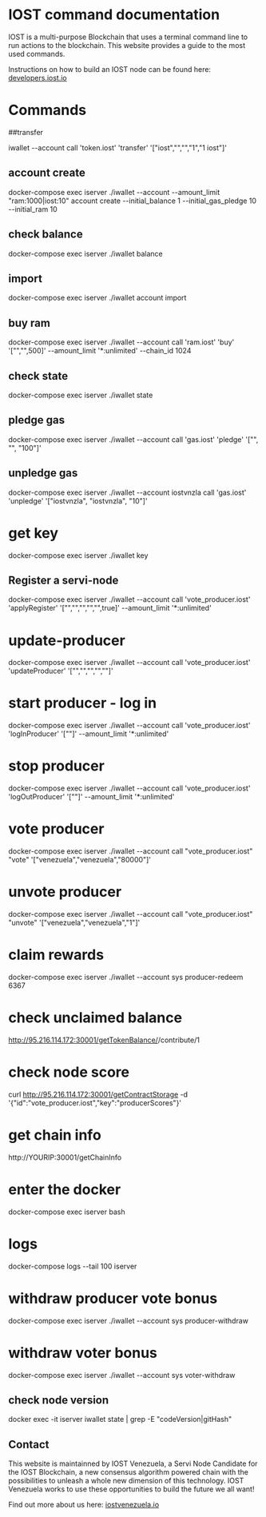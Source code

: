 # IOST command documentation

IOST is a multi-purpose Blockchain that uses a terminal command line to run actions to the blockchain. This website provides a guide to the most used commands.

Instructions on how to build an IOST node can be found here: [developers.iost.io](https://developers.iost.io/docs/en/1-getting-started/Overview.html)

# Commands

##transfer

iwallet --account <YOURACCOUNT> call 'token.iost' 'transfer' '["iost","<YOURACCOUNT>","<RECEIVERACCOUNT>","1","1 iost"]'

## account create

docker-compose exec iserver ./iwallet --account <YOURACCOUNT> --amount_limit "ram:1000|iost:10" account create <NEWRACCOUNT> --initial_balance 1 --initial_gas_pledge 10 --initial_ram 10

## check balance

docker-compose exec iserver ./iwallet balance <YOURACCOUNT>

## import 
docker-compose exec iserver ./iwallet account import <YOURACCOUNT> <YOURPRIVATEKEY>

## buy ram
docker-compose exec iserver ./iwallet --account <YOURACCOUNT> call 'ram.iost' 'buy' '["<YOURACCOUNT>","<RECEIVERCCOUNT>",500]' --amount_limit '*:unlimited' --chain_id 1024

## check state

docker-compose exec iserver ./iwallet state

## pledge gas

docker-compose exec iserver ./iwallet --account <YOURACCOUNT> call 'gas.iost' 'pledge' '["<YOURACCOUNT>", "<RECEIVERACCOUNT>", "100"]'

## unpledge gas

docker-compose exec iserver ./iwallet --account iostvnzla call 'gas.iost' 'unpledge' '["iostvnzla", "iostvnzla", "10"]'

# get key

docker-compose exec iserver ./iwallet key

## Register a servi-node
docker-compose exec iserver ./iwallet --account <YOURACCOUNT> call 'vote_producer.iost' 'applyRegister' '["<PRODUCERNAME>","<PUBLICKEY>","<LOCATION>","<WEBSITE>","<NODEID>",true]' --amount_limit '*:unlimited'

# update-producer

docker-compose exec iserver ./iwallet --account <YOURACCOUNT> call 'vote_producer.iost' 'updateProducer' '["<PRODUCERNAME>","<PUBLICKEY>","<LOCATION>","<WEBSITE>","<NODEID>"]'

# start producer - log in
docker-compose exec iserver ./iwallet --account <YOURACCOUNT> call 'vote_producer.iost' 'logInProducer' '["<YOURACCOUNT>"]' --amount_limit '*:unlimited'

# stop producer
docker-compose exec iserver ./iwallet --account <YOURACCOUNT> call 'vote_producer.iost' 'logOutProducer' '["<YOURACCOUNT>"]' --amount_limit '*:unlimited'

# vote producer

docker-compose exec iserver ./iwallet --account <YOURACCOUNT> call "vote_producer.iost" "vote" '["venezuela","venezuela","80000"]'

# unvote producer 

docker-compose exec iserver ./iwallet --account <YOURACCOUNT> call "vote_producer.iost" "unvote" '["venezuela","venezuela","1"]'

# claim rewards

docker-compose exec iserver ./iwallet --account <YOURACCOUNT> sys producer-redeem 6367

# check unclaimed balance

http://95.216.114.172:30001/getTokenBalance/<YOURACCOUNT>/contribute/1


# check node score

curl http://95.216.114.172:30001/getContractStorage -d '{"id":"vote_producer.iost","key":"producerScores"}'

# get chain info

http://YOURIP:30001/getChainInfo

# enter the docker

docker-compose exec iserver bash

# logs

docker-compose logs --tail 100 iserver

# withdraw producer vote bonus

docker-compose exec iserver ./iwallet --account <YOURACCOUNT> sys producer-withdraw

# withdraw voter bonus

docker-compose exec iserver ./iwallet --account <YOURACCOUNT> sys voter-withdraw


## check node version

docker exec -it iserver iwallet state | grep -E "codeVersion|gitHash"


## Contact

This website is maintainned by IOST Venezuela, a Servi Node Candidate for the IOST Blockchain, a new consensus algorithm powered chain with the possibilities to unleash a whole new dimension of this technology. IOST Venezuela works to use these opportunities to build the future we all want!

Find out more about us here: [iostvenezuela.io](https://eosvenezuela.io/IOSTVenezuela.html)
